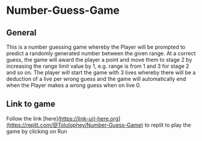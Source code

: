 # Number-Guess-Game

## General
This is a number guessing game whereby the Player will be prompted to predict a randomly generated number between the given range. At a correct guess, the game will award the player a point and move them to stage 2 by increasing the range limit value by 1, e.g. range is from 1 and 3 for stage 2 and so on.
The player will start the game with 3 lives whereby there will be a deduction of a live per wrong guess and the game will automatically end when the Player makes a wrong guess when on live 0.

## Link to game
Follow the link [here](https://link-url-here.org](https://replit.com/@Tolulophey/Number-Guess-Game) to replit to play the game by clicking on Run
